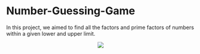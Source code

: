 # Number-Guessing-Game
In this project, we aimed to find all the factors and prime factors of numbers within a given lower and upper limit.

<p align="center">
  <img src="https://github.com/hasancyhn/Number-Guessing-Game/assets/65310402/eef2d32f-1469-4871-94c1-64871a1d29a2">
</p>

